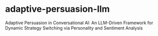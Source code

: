 # adaptive-persuasion-llm
Adaptive Persuasion in Conversational AI: An LLM-Driven Framework for Dynamic Strategy Switching via Personality and Sentiment Analysis
